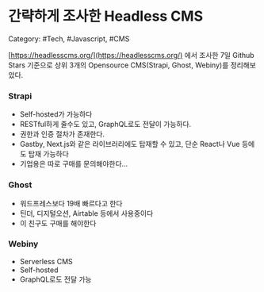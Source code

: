 # 간략하게 조사한 Headless CMS

Category: #Tech, #Javascript, #CMS

[https://headlesscms.org/](https://headlesscms.org/) 에서 조사한 7일 Github Stars 기준으로 상위 3개의 Opensource CMS(Strapi, Ghost, Webiny)를 정리해보았다.

### Strapi

- Self-hosted가 가능하다
- RESTful하게 줄수도 있고, GraphQL로도 전달이 가능하다.
- 권한과 인증 절차가 존재한다.
- Gastby, Next.js와 같은 라이브러리에도 탑재할 수 있고, 단순 React나 Vue 등에도 탑재 가능하다
- 기업용은 따로 구매를 문의해야한다…

### Ghost

- 워드프레스보다 19배 빠르다고 한다
- 틴더, 디지털오션, Airtable 등에서 사용중이다
- 이 친구도 구매를 해야한다

### Webiny

- Serverless CMS
- Self-hosted
- GraphQL로도 전달 가능
